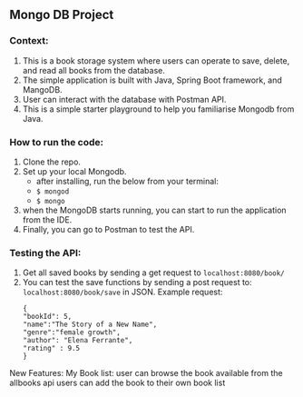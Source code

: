 ## Mongo DB Project

### Context:
1. This is a book storage system where users can operate to save, delete, and read all books from the database.
2. The simple application is built with Java, Spring Boot framework, and MangoDB.
3. User can interact with the database with Postman API.
4. This is a simple starter playground to help you familiarise Mongodb from Java.

### How to run the code:
1. Clone the repo.
2. Set up your local Mongodb.
    - after installing, run the below from your terminal:
    - ```$ mongod```
    - ```$ mongo```
3. when the MongoDB starts running, you can start to run the application from the IDE. 
4. Finally, you can go to Postman to test the API.

### Testing the API:
1. Get all saved books by sending a get request to ```localhost:8080/book/```
2. You can test the save functions by sending a post request to:
   ```localhost:8080/book/save``` in JSON.
    Example request: <br /> 
    ``` 
   {
   "bookId": 5,
   "name":"The Story of a New Name",
   "genre":"female growth",
   "author": "Elena Ferrante",
   "rating" : 9.5
   } 
   ```
    

New Features:
My Book list:
user can browse the book available from the allbooks api
users can add the book to their own book list 





